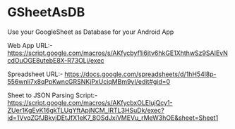 # GSheetAsDB
Use your GoogleSheet as Database for your Android App

Web App URL:-
https://script.google.com/macros/s/AKfycbyf1i6jtv6hkGE1XhthwSz9SAIEvNcdOuOGE8utebE8X-R73OLj/exec

Spreadsheet URL:-
https://docs.google.com/spreadsheets/d/1hH54l8p-556wnli7x8qPpKwncGRSNKjPxUciqMBm9yI/edit#gid=0

Sheet to JSON Parsing Script:-
https://script.google.com/macros/s/AKfycbxOLElujQcy1-ZUer1KgEvK16gkTLUqYftApjNCM_IRTL3HSuDk/exec?id=1VvqZGfJBkvjDEtJfX1eK7_8OSdJxiVMEVu_rMeW3hOE&sheet=Sheet1


